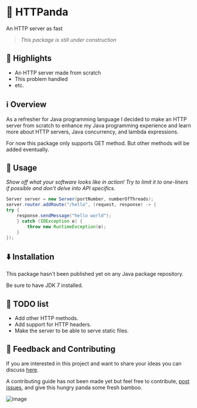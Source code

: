 # 🐼 HTTPanda

An HTTP server as fast 

> *This package is still under construction*


## 🌟 Highlights

- An HTTP server made from scratch
- This problem handled
- etc.


## ℹ️ Overview

As a refresher for Java programming language I decided to make an HTTP server from scratch to enhance my Java programming experience and learn more about HTTP servers, Java concurrency, and lambda expressions.

For now this package only supports GET method. But other methods will be added eventually.

## 🚀 Usage

*Show off what your software looks like in action! Try to limit it to one-liners if possible and don't delve into API specifics.*

```java
Server server = new Server(portNumber, numberOfThreads);
server.router.addRoute("/hello", (request, response) -> {
try {
    response.sendMessage("hello world");
    } catch (IOException e) {
        throw new RuntimeException(e);
    }
});
```


## ⬇️ Installation

This package hasn't been published yet on any Java package repository. 

Be sure to have JDK 7 installed.

## 📝 TODO list
* Add other HTTP methods.
* Add support for HTTP headers.
* Make the server to be able to serve static files.

## 🎍 Feedback and Contributing

If you are interested in this project and want to share your ideas you can discuss [here](https://github.com/pandamin8/httpanda/discussions).

A contributing guide has not been made yet but feel free to contribute, [post issues](https://github.com/pandamin8/httpanda/issues), and give this hungry panda some fresh bamboo.

![image](https://github.com/user-attachments/assets/d359283d-62df-4cdd-b565-74a6a1e6adfe)
